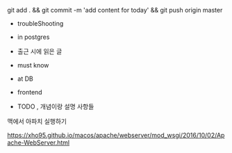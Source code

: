 


git add . && git commit -m 'add content for today' && git push origin master

- troubleShooting


- in postgres


- 출근 시에 읽은 글 


- must know 




- at DB 


- frontend


- TODO , 개념이랑 설명 사항들 


맥에서 아파치 실행하기 

https://xho95.github.io/macos/apache/webserver/mod_wsgi/2016/10/02/Apache-WebServer.html